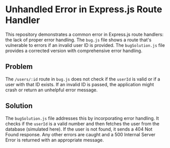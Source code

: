 # Unhandled Error in Express.js Route Handler

This repository demonstrates a common error in Express.js route handlers: the lack of proper error handling.  The `bug.js` file shows a route that's vulnerable to errors if an invalid user ID is provided. The `bugSolution.js` file provides a corrected version with comprehensive error handling. 

## Problem

The `/users/:id` route in `bug.js` does not check if the `userId` is valid or if a user with that ID exists.  If an invalid ID is passed, the application might crash or return an unhelpful error message.

## Solution

The `bugSolution.js` file addresses this by incorporating error handling.  It checks if the `userId` is a valid number and then fetches the user from the database (simulated here). If the user is not found, it sends a 404 Not Found response.  Any other errors are caught and a 500 Internal Server Error is returned with an appropriate message.
